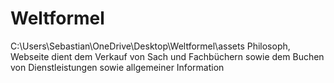 # Weltformel
C:\Users\Sebastian\OneDrive\Desktop\Weltformel\assets Philosoph, Webseite dient dem Verkauf von Sach und Fachbüchern sowie dem Buchen von Dienstleistungen sowie allgemeiner Information
